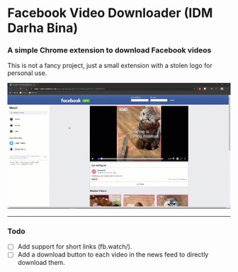 # Facebook Video Downloader (IDM Darha Bina)


### A simple Chrome extension to download Facebook videos

This is not a fancy project, just a small extension with a stolen logo for personal use.

<img src="demo.gif" alt="Demo">

---
### Todo

- [ ] Add support for short links (fb.watch/).
- [ ] Add a download button to each video in the news feed to directly download them.
